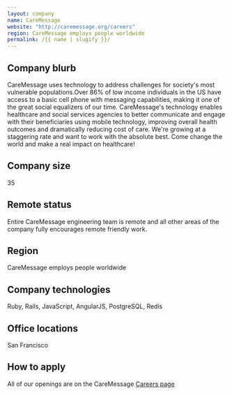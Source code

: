 ```yaml
---
layout: company
name: CareMessage
website: "http://caremessage.org/careers"
region: CareMessage employs people worldwide
permalink: /{{ name | slugify }}/
---
```


## Company blurb

CareMessage uses technology to address challenges for society's most vulnerable populations.Over 86% of low income individuals in the US have access to a basic cell phone with messaging capabilities, making it one of the great social equalizers of our time. CareMessage's technology enables healthcare and social services agencies to better communicate and engage with their beneficiaries using mobile technology, improving overall health outcomes and dramatically reducing cost of care. We're growing at a staggering rate and want to work with the absolute best. Come change the world and make a real impact on healthcare!

## Company size

35

## Remote status

Entire CareMessage engineering team is remote and all other areas of the company fully encourages remote friendly work.

## Region

CareMessage employs people worldwide

## Company technologies

Ruby, Rails, JavaScript, AngularJS, PostgreSQL, Redis

## Office locations

San Francisco

## How to apply

All of our openings are on the CareMessage [Careers page](http://caremessage.org/careers/)